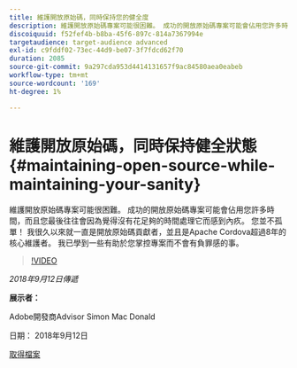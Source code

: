 ```yaml
---
title: 維護開放原始碼，同時保持您的健全度
description: 維護開放原始碼專案可能很困難。 成功的開放原始碼專案可能會佔用您許多時間，而且您最後往往會因為覺得沒有花足夠的時間處理它而感到內疚。 瞭解一些有助於您掌控專案避免負罪感的資訊。
discoiquuid: f52fef4b-b8ba-45f6-897c-814a7367994e
targetaudience: target-audience advanced
exl-id: c9fddf02-73ec-44d9-be07-3f7fdcd62f70
duration: 2085
source-git-commit: 9a297cda953d4414131657f9ac84580aea0eabeb
workflow-type: tm+mt
source-wordcount: '169'
ht-degree: 1%

---
```


# 維護開放原始碼，同時保持健全狀態{#maintaining-open-source-while-maintaining-your-sanity}

維護開放原始碼專案可能很困難。 成功的開放原始碼專案可能會佔用您許多時間，而且您最後往往會因為覺得沒有花足夠的時間處理它而感到內疚。 您並不孤單！ 我很久以來就一直是開放原始碼貢獻者，並且是Apache Cordova超過8年的核心維護者。 我已學到一些有助於您掌控專案而不會有負罪感的事。

>[!VIDEO](https://video.tv.adobe.com/v/23713/?quality=9)

*2018年9月12日傳遞*

**展示者：**

Adobe開發商Advisor Simon Mac Donald

日期： 2018年9月12日

[取得檔案](assets/maintaining-open-source-while-maintaining-your-sanity-gems-091218.pdf)

<!--
[Get back to the Overview](https://helpx.adobe.com/experience-manager/kt/eseminars/gems/aem-index.html)
-->
